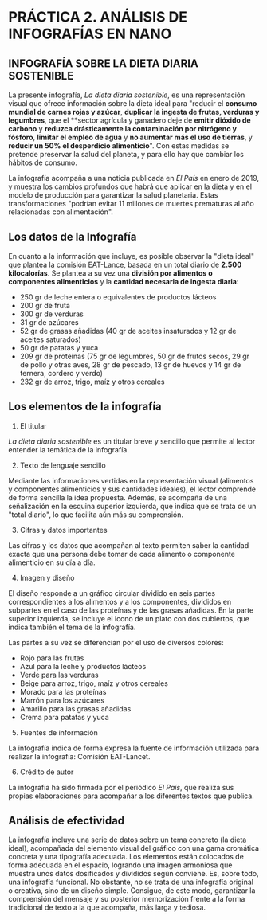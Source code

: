# PRÁCTICA 2. ANÁLISIS DE INFOGRAFÍAS EN NANO

## INFOGRAFÍA SOBRE LA DIETA DIARIA SOSTENIBLE

La presente infografía, _La dieta diaria sostenible_, es una representación visual que ofrece información sobre la dieta ideal para "reducir el **consumo mundial de carnes rojas y azúcar**, **duplicar la ingesta de frutas, verduras y legumbres**, que el **sector agrícula y ganadero deje de **emitir dióxido de carbono** y **reduzca drásticamente la contaminación por nitrógeno y fósforo**, **limitar el empleo de agua** y **no aumentar más el uso de tierras**, y **reducir un 50% el desperdicio alimenticio**". Con estas medidas se pretende preservar la salud del planeta, y para ello hay que cambiar los hábitos de consumo. 
  
La infografía acompaña a una noticia publicada en _El País_ en enero de 2019, y muestra los cambios profundos que habrá que aplicar en la dieta y en el modelo de producción para garantizar la salud planetaria. Estas transformaciones "podrían evitar 11 millones de muertes prematuras al año relacionadas con alimentación".

## Los datos de la Infografía

En cuanto a la información que incluye, es posible observar la "dieta ideal" que plantea la comisión EAT-Lance, basada en un total diario de **2.500 kilocalorías**. Se plantea a su vez una **división por alimentos o componentes alimenticios** y la **cantidad necesaria de ingesta diaria**:

- 250 gr de leche entera o equivalentes de productos lácteos
- 200 gr de fruta
- 300 gr de verduras
- 31 gr de azúcares
- 52 gr de grasas añadidas (40 gr de aceites insaturados y 12 gr de aceites saturados)
- 50 gr de patatas y yuca
- 209 gr de proteínas (75 gr de legumbres, 50 gr de frutos secos, 29 gr de pollo y otras aves, 28 gr de pescado, 13 gr de huevos y 14 gr de ternera, cordero y verdo)
- 232 gr de arroz, trigo, maíz y otros cereales

## Los elementos de la infografía

1. El titular

_La dieta diaria sostenible_ es un titular breve y sencillo que permite al lector entender la temática de la infografía. 

2. Texto de lenguaje sencillo

Mediante las informaciones vertidas en la representación visual (alimentos y componentes alimenticios y sus cantidades ideales), el lector comprende de forma sencilla la idea propuesta. Además, se acompaña de una señalización en la esquina superior izquierda, que indica que se trata de un "total diario", lo que facilita aún más su comprensión. 

3. Cifras y datos importantes 

Las cifras y los datos que acompañan al texto permiten saber la cantidad exacta que una persona debe tomar de cada alimento o componente alimenticio en su día a día.

4. Imagen y diseño

El diseño responde a un gráfico circular dividido en seis partes correspondientes a los alimentos y a los componentes, divididos en subpartes en el caso de las proteínas y de las grasas añadidas. En la parte superior izquierda, se incluye el icono de un plato con dos cubiertos, que indica también el tema de la infografía. 

Las partes a su vez se diferencian por el uso de diversos colores:

- Rojo para las frutas
- Azul para la leche y productos lácteos
- Verde para las verduras
- Beige para arroz, trigo, maíz y otros cereales
- Morado para las proteínas
- Marrón para los azúcares
- Amarillo para las grasas añadidas
- Crema para patatas y yuca

5. Fuentes de información

La infografía indica de forma expresa la fuente de información utilizada para realizar la infografía: Comisión EAT-Lancet.

6. Crédito de autor

La infografía ha sido firmada por el periódico _El País_, que realiza sus propias elaboraciones para acompañar a los diferentes textos que publica.

## Análisis de efectividad

La infografía incluye una serie de datos sobre un tema concreto (la dieta ideal), acompañada del elemento visual del gráfico con una gama cromática concreta y una tipografía adecuada. Los elementos están colocados de forma adecuada en el espacio, logrando una imagen armoniosa que muestra unos datos dosificados y divididos según conviene. Es, sobre todo, una infografía funcional. No obstante, no se trata de una infografía original o creativa, sino de un diseño simple. Consigue, de este modo, garantizar la comprensión del mensaje y su posterior memorización frente a la forma tradicional de texto a la que acompaña, más larga y tediosa. 
